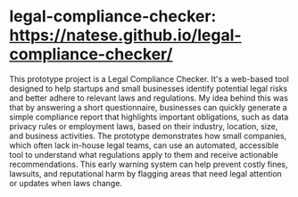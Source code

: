 # legal-compliance-checker: https://natese.github.io/legal-compliance-checker/
This prototype project is a Legal Compliance Checker. It's a web-based tool designed to help startups and small businesses identify potential legal risks and better adhere to relevant laws and regulations. My idea behind this was that by answering a short questionnaire, businesses can quickly generate a simple compliance report that highlights important obligations, such as data privacy rules or employment laws, based on their industry, location, size, and business activities.
The prototype demonstrates how small companies, which often lack in-house legal teams, can use an automated, accessible tool to understand what regulations apply to them and receive actionable recommendations. This early warning system can help prevent costly fines, lawsuits, and reputational harm by flagging areas that need legal attention or updates when laws change.

